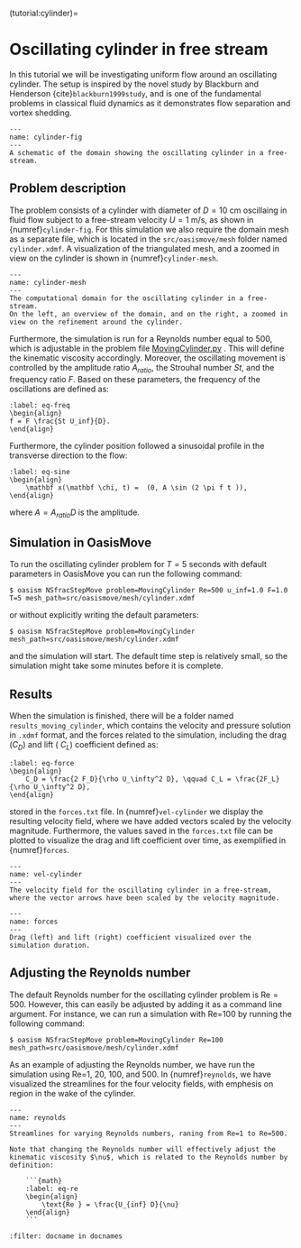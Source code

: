 (tutorial:cylinder)=

# Oscillating cylinder in free stream

In this tutorial we will be investigating uniform flow around an oscillating cylinder. The setup is inspired by the
novel study by Blackburn and Henderson {cite}`blackburn1999study`, and is one of the fundamental problems in classical
fluid dynamics as it demonstrates flow separation and vortex shedding.

```{figure} figures/cylinder_fig.png
---
name: cylinder-fig
---
A schematic of the domain showing the oscillating cylinder in a free-stream. 
```

## Problem description

The problem consists of a cylinder with diameter of $D=10$ cm oscillaing in fluid flow subject to a free-stream velocity
$U = 1$ m/s, as shown in {numref}`cylinder-fig`. For this simulation we also require the domain mesh as a separate file,
which is located in the `src/oasismove/mesh` folder named `cylinder.xdmf`. A visualization of the triangulated mesh, and
a zoomed in view on the cylinder is shown in {numref}`cylinder-mesh`.

```{figure} figures/cylinder_mesh.png
---
name: cylinder-mesh
---
The computational domain for the oscillating cylinder in a free-stream. 
On the left, an overview of the domain, and on the right, a zoomed in view on the refinement around the cylinder.
```

Furthermore, the simulation is run for a Reynolds number equal to 500, which is adjustable in the problem
file [MovingCylinder.py](https://github.com/KVSlab/OasisMove/blob/main/src/oasismove/problems/NSfracStep/MovingCylinder.py)
. This will define the kinematic viscosity accordingly. Moreover, the oscillating movement is controlled by the
amplitude ratio $A_{ratio}$, the Strouhal number $St$, and the frequency ratio $F$. Based on these parameters, the
frequency of the oscillations are defined as:

```{math}
:label: eq-freq
\begin{align}
f = F \frac{St U_inf}{D}.
\end{align}
```

Furthermore, the cylinder position followed a sinusoidal profile in the transverse direction to the flow:

```{math}
:label: eq-sine
\begin{align}
    \mathbf x(\mathbf \chi, t) =  (0, A \sin (2 \pi f t )), 
\end{align}
```

where $A = A_{ratio}D$ is the amplitude.

## Simulation in OasisMove

To run the oscillating cylinder problem for $T=5$ seconds with default parameters in OasisMove you can run the following
command:

``` console
$ oasism NSfracStepMove problem=MovingCylinder Re=500 u_inf=1.0 F=1.0 T=5 mesh_path=src/oasismove/mesh/cylinder.xdmf
```

or without explicitly writing the default parameters:

``` console
$ oasism NSfracStepMove problem=MovingCylinder mesh_path=src/oasismove/mesh/cylinder.xdmf
```

and the simulation will start. The default time step is relatively small, so the simulation might take some minutes
before it is complete.

## Results

When the simulation is finished, there will be a folder named `results_moving_cylinder`, which contains the velocity and
pressure solution in `.xdmf` format, and the forces related to the simulation, including the drag ($C_D$) and lift (
$C_L$) coefficient defined as:

```{math}
:label: eq-force
\begin{align}
    C_D = \frac{2 F_D}{\rho U_\infty^2 D}, \qquad C_L = \frac{2F_L}{\rho U_\infty^2 D}, 
\end{align}
```

stored in the `forces.txt` file. In {numref}`vel-cylinder` we display the resulting velocity field, where we have added
vectors scaled by the velocity magnitude. Furthermore, the values saved in the `forces.txt` file can be plotted to
visualize the drag and lift coefficient over time, as exemplified in {numref}`forces`.

```{figure} figures/moving_cylinder.gif
---
name: vel-cylinder
---
The velocity field for the oscillating cylinder in a free-stream, where the vector arrows have been scaled by the velocity magnitude. 
```

```{figure} figures/drag_and_lift.png
---
name: forces
---
Drag (left) and lift (right) coefficient visualized over the simulation duration.
```

## Adjusting the Reynolds number

The default Reynolds number for the oscillating cylinder problem is Re$=500$. However, this can easily be adjusted by
adding it as a command line argument. For instance, we can run a simulation with Re=100 by running the following
command:

``` console
$ oasism NSfracStepMove problem=MovingCylinder Re=100 mesh_path=src/oasismove/mesh/cylinder.xdmf
```

As an example of adjusting the Reynolds number, we have run the simulation using Re=1, 20, 100, and 500. In
{numref}`reynolds`, we have visualized the streamlines for the four velocity fields, with emphesis on region in the wake
of the cylinder.

```{figure} figures/reynolds.gif
---
name: reynolds
---
Streamlines for varying Reynolds numbers, raning from Re=1 to Re=500.
```

```{note}
Note that changing the Reynolds number will effectively adjust the kinematic viscosity $\nu$, which is related to the Reynolds number by definition:

    ```{math}
    :label: eq-re
    \begin{align}
        \text{Re } = \frac{U_{inf} D}{\nu}
    \end{align}
    ```

```

```{bibliography}
:filter: docname in docnames
```